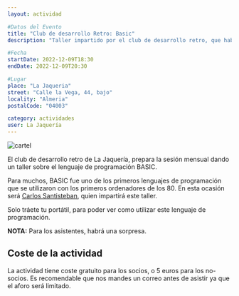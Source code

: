 ```yaml
---
layout: actividad

#Datos del Evento
title: "Club de desarrollo Retro: Basic"
description: "Taller impartido por el club de desarrollo retro, que hablaremos sobre el lenguaje de programación BASIC; para muchos uno de los primeros contactos de la programación"

#Fecha
startDate: 2022-12-09T18:30
endDate: 2022-12-09T20:30

#Lugar
place: "La Jaqueria"
street: "Calle la Vega, 44, bajo"
locality: "Almeria"
postalCode: "04003"

category: actividades
user: La Jaquería
---
```

![cartel](https://lajaqueria.org/recursos/varios/cartelRetroBASIC.gif)

El club de desarrollo retro de La Jaquería, prepara la sesión mensual dando un taller sobre el lenguaje de programación BASIC.

Para muchos, BASIC fue uno de los primeros lenguajes de programación que se utilizaron con los primeros ordenadores de los 80. En esta ocasión será [Carlos Santisteban](https://twitter.com/zuiko21), quien impartirá este taller.

Solo tráete tu portátil, para poder ver como utilizar este lenguaje de programación.

**NOTA:** Para los asistentes, habrá una sorpresa.

## Coste de la actividad

La actividad tiene coste gratuito para los socios, o 5 euros para los no-socios. Es recomendable que nos mandes un correo antes de asistir ya que el aforo será limitado.
